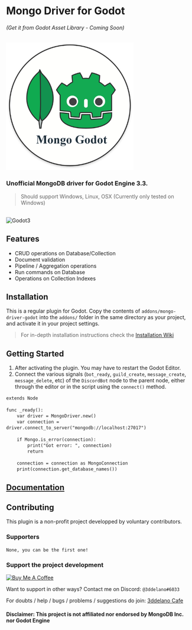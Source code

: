 Mongo Driver for Godot
=========================================
###### (Get it from Godot Asset Library - Coming Soon)

<img alt="logo" src="./mongo_godot_driver_logo.png" width="345"/>

### Unofficial MongoDB driver for Godot Engine 3.3.

> Should support Windows, Linux, OSX (Currently only tested on Windows)


<br>
<img alt="Godot3" src="https://img.shields.io/badge/-Godot 3.x-478CBF?style=for-the-badge&logo=godotengine&logoWidth=20&logoColor=white" />

Features
--------------

- CRUD operations on Database/Collection
- Document validation
- Pipeline / Aggregation operations
- Run commands on Database
- Operations on Collection Indexes


Installation
--------------

This is a regular plugin for Godot.
Copy the contents of `addons/mongo-driver-godot` into the `addons/` folder in the same directory as your project, and activate it in your project settings.


> For in-depth installation instructions check the [Installation Wiki](https://3ddelano.github.io/mongo-driver-godot/installation)


Getting Started
----------

1. After activating the plugin. You may have to restart the Godot Editor.
2. Connect the various signals (`bot_ready`, `guild_create`, `message_create`, `message_delete`, etc) of the `DiscordBot` node to the parent node, either through the editor or in the script using the `connect()` method.


```GDScript
extends Node

func _ready():
    var driver = MongoDriver.new()
    var connection = driver.connect_to_server("mongodb://localhost:27017")

    if Mongo.is_error(connection):
        print("Got error: ", connection)
        return

    connection = connection as MongoConnection
    print(connection.get_database_names())
```

[Documentation](https://3ddelano.github.io/mongo-driver-godot)
----------


Contributing
-----------

This plugin is a non-profit project developped by voluntary contributors.

### Supporters

```
None, you can be the first one!
```

### Support the project development
<a href="https://www.buymeacoffee.com/3ddelano" target="_blank"><img height="41" width="174" src="https://cdn.buymeacoffee.com/buttons/v2/default-red.png" alt="Buy Me A Coffee" width="150" ></a>

Want to support in other ways? Contact me on Discord: `@3ddelano#6033`

For doubts / help / bugs / problems / suggestions do join: [3ddelano Cafe](https://discord.gg/FZY9TqW)

#### Disclaimer: This project is not affiliated nor endorsed by MongoDB Inc. nor Godot Engine